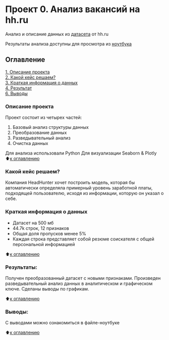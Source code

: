 # Проект 0. Анализ вакансий на hh.ru
Анализ и описание данных из [датасета](https://drive.google.com/drive/folders/1aFKLSPxRmW-5j5zfPCiGA3NZ-xRPmfs5?usp=sharing) от hh.ru

Результаты анализа доступны для просмотра из  [ноутбука](https://nbviewer.jupyter.org/github/mureich81/sf_dst97/blob/main/SF_PROJECT_1/Project_1_HHru.ipynb)


## Оглавление  
[1. Описание проекта](.README.md#Описание-проекта)  
[2. Какой кейс решаем?](.README.md#Какой-кейс-решаем)  
[3. Краткая информация о данных](.README.md#Краткая-информация-о-данных)   
[4. Результат](.README.md#Результат)    
[6. Выводы](.README.md#Выводы) 

### Описание проекта    

Проект состоит из четырех частей:
1. Базовый анализ структуры данных
2. Преобразование данных
3. Разведывательный анализ
4. Очистка данных 

Для анализа использовали Python
Для визуализации Seaborn & Plotly
:arrow_up:[к оглавлению](_)


### Какой кейс решаем?    
Компания HeadHunter хочет построить модель, которая бы автоматически определяла примерный уровень заработной платы, подходящей пользователю, исходя из информации, которую он указал о себе.


### Краткая информация о данных
* Датасет на 500 мб
* 44.7k строк, 12 признаков
* Общая доля пропусков менее 5%  
* Каждая строка представляет собой резюме соискателя с общей персональной информацией
  
:arrow_up:[к оглавлению](.README.md#Оглавление)


### Результаты:  
Получен преобразованный датасет с новыми признаками. Произведен разведывательный анализ данных в аналитическом и графическом ключе. Сделаны выводы по графикам.

:arrow_up:[к оглавлению](.README.md#Оглавление)


### Выводы:  
С выводами можно ознакомиться в файле-ноутбуке

:arrow_up:[к оглавлению](.README.md#Оглавление)